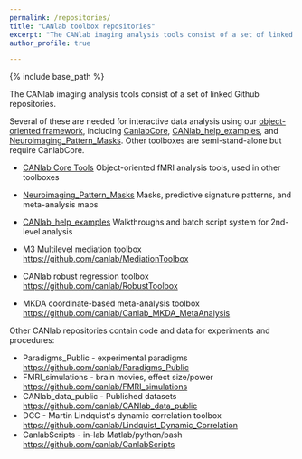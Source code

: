 ```yaml
---
permalink: /repositories/
title: "CANlab toolbox repositories"
excerpt: "The CANlab imaging analysis tools consist of a set of linked Github repositories. Here is a list"
author_profile: true

---
```

{% include base_path %}

The CANlab imaging analysis tools consist of a set of linked Github repositories.

Several of these are needed for interactive data analysis using our [object-oriented framework](/objectoriented/), including [CanlabCore](https://github.com/canlab/CanlabCore), [CANlab_help_examples](https://github.com/canlab/CANlab_help_examples), and [Neuroimaging_Pattern_Masks](https://github.com/canlab/Neuroimaging_Pattern_Masks).
Other toolboxes are semi-stand-alone but require CanlabCore.

* [CANlab Core Tools](https://github.com/canlab/CanlabCore)   Object-oriented fMRI analysis tools, used in other toolboxes
* [Neuroimaging_Pattern_Masks](https://github.com/canlab/Neuroimaging_Pattern_Masks)   Masks, predictive signature patterns, and meta-analysis maps
* [CANlab_help_examples](https://github.com/canlab/CANlab_help_examples)    Walkthroughs and batch script system for 2nd-level analysis

* M3 Multilevel mediation toolbox               https://github.com/canlab/MediationToolbox
* CANlab robust regression toolbox              https://github.com/canlab/RobustToolbox
* MKDA coordinate-based meta-analysis toolbox   https://github.com/canlab/Canlab_MKDA_MetaAnalysis

Other CANlab repositories contain code and data for experiments and procedures:

* Paradigms_Public - experimental paradigms     https://github.com/canlab/Paradigms_Public
* FMRI_simulations - brain movies, effect size/power https://github.com/canlab/FMRI_simulations
* CANlab_data_public - Published datasets       https://github.com/canlab/CANlab_data_public
* DCC - Martin Lindquist's dynamic correlation toolbox  https://github.com/canlab/Lindquist_Dynamic_Correlation
* CanlabScripts - in-lab Matlab/python/bash     https://github.com/canlab/CanlabScripts
